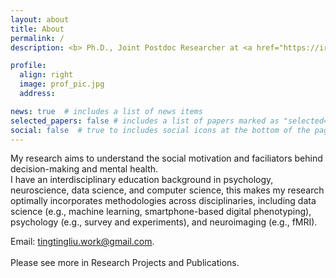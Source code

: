 ```yaml
---
layout: about
title: About
permalink: /
description: <b> Ph.D., Joint Postdoc Researcher at <a href="https://irp.drugabuse.gov/staff-members/tingting-liu-ph-d/">NIDA/NIH</a> & <a href="http://www.wwbp.org/">WWBP@UPenn</a> </b>.

profile:
  align: right
  image: prof_pic.jpg
  address: 

news: true  # includes a list of news items
selected_papers: false # includes a list of papers marked as "selected={true}"
social: false  # true to includes social icons at the bottom of the page
---
```


My research aims to understand the social motivation and faciliators behind decision-making and mental health. <br>
I have an interdisciplinary education background in psychology, neuroscience, data science, and computer science, this makes my research optimally incorporates methodologies across disciplinaries, including data science (e.g., machine learning, smartphone-based digital phenotyping), psychology (e.g., survey and experiments), and neuroimaging (e.g., fMRI). <br>
  
Email: <a href = "mailto: tingtingliu.work@gmail.com">tingtingliu.work@gmail.com</a>.
  <br>
   <br>
Please see more in Research Projects and Publications.
  <br>
    <br>
    <br>
